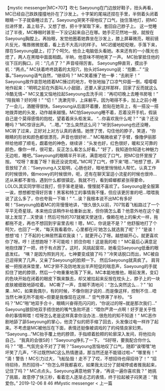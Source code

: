 
【mystic messenger|MC×707】吹七
Saeyoung在门边放好鞋子，扭头再看，MC已经自己跌跌撞撞地扑在了沙发上。十字架的尾端还捏在手里，半侧着头闭着眼睛一下子就昏睡过去了。Saeyoung哭笑不得地叹了口气，拢住落地灯，把MC拉进怀里，盖上毯子。又想了想，把十字架取下来，套回自己脖子上。
这一觉睡过了半夜，MC睁眼时甚至一下没记起来自己在哪。她手茫茫然地一按，就按在Saeyoung胸膛上。再抬眼，发觉他圈着她靠坐在沙发上，膝上屏幕微亮，眼前镜片反光，嘴唇微微抿着，看上去不大高兴的样子。
MC迟缓地眨眨眼，手落下来，撑在Saeyoung腿上，打了个呵欠。他合上电脑低头看她。本来还有的一小簇光也熄了，两人在黑暗中面面相觑。半晌，他意味不明地笑了一声。
MC抬掌抵住他的往下压的胸口，问：“几点了？”
声音哑得厉害。
Saeyoung伸直背，摸出手机：“两点。”
MC扶着咚咚跳着的太阳穴，抬头对Saeyoung说：“抱歉...”
“没事。”Saeyoung语气自然，“继续吗？”
MC笑着捶了他一拳：“去刷牙！”
Saeyoung故作哀怨地捂着MC捶过的地方，夸张地抽了口凉气仰面一倒，嘤嘤嘤地作起来：“明明之前在外面叫人小甜甜，还要人家这样那样，回家了反而就这么冷酷无情~”
MC又羞又恼地拉起Saeyoung去洗手间：“再叨叨晚上去睡书房哦！”
“陪我嘛？好的呀！”
“切！”
洗漱完毕，上床躺平。因为喝得不多，加上之前小睡了一会儿，酒醒得很快。Saeyoung从后面环着腰，脸贴在她背上，有一搭没一搭地拨弄她的头发，动作越来越慢。MC怕Saeyoung睡不着，忍着没开手机，假装自己是个莫得感情的抱枕，望着着床头柜发呆。
“...你喜欢我什么呢？”
“诶？还没睡吗？”MC惊讶出声。
“...嗯。”
“怎么突然这么问？”听到Saeyoung也还没睡，MC转了过来，正好对上对方认真的表情。她愣了愣，勾住他的脖子，笑道，“你眼睛的形状和颜色都很漂亮，声音也很好听...”
MC略微收紧了手臂，像撸伊丽那样给他顺了顺毛，觑着他的神色，继续讲：“头发也好，红色很好，暖和又可靠的颜色，像你一样，很可爱。反正怎么看怎么好看。”
“好了，我知道你知道七神魅力无边啦，睡吧。”Saeyoung的眼睛半开半闭，满意地叹了口气，把MC往怀里按了按。
“哎呀？害羞了呀？我还没说完呢。”MC呵了口气，停下来“嗯...”地想了想，声音放轻了点：“Saeyoung人又聪明，心肠也好，暗地里悄悄给人帮忙。认真工作的时候很帅，做meowy的时候很帅，呃，还有在聊天室逗小流星的时候也很帅...还从来都不害怕，遇到什么都很镇定。我就不行，看到蟑螂都紧张得要命，LOLOL其实同学带过我打，但手笨老是输，慢慢就不喜欢了。Saeyoung是全服第一诶，想想都觉得好厉害！黑客和特工的事情我不懂，但应该更厉害的吧...喂喂我说了这么多了，你也夸我一下嘛！”
“...诶？我根本说不出MC有多好啊！”Saeyoung拍着MC的背慢慢地讲，“很久很久以前，707驾着飞船路过了一个平平无奇星球。本来他应该稍作补给重新出发，但你猜怎么着？他意外地在这个星球上发现了...天使诶！然后可怜的707就被天使迷住，像赖在地上的柴犬一样，拖都拖不走，再也不想回到宇宙里去啦！嗯，MC，你说是不是？”
他舒服地打了个呵欠，也回了一笑，“每天我看着你，心里都在问'她怎么就选我了呢'？”
“是诶！想想'哇！了不起的七神居然喜欢我诶！'，就更开心了呀。越想越开心，就更喜欢你了呀。哼！还想跑呀？不可能啦！抓住你啦！这是我的啦！”
MC最后心满意足地抱住蹭了一把，终于有点困了。这时，风挑起窗帘，她看见Saeyoung低垂的眼底发红。
“咦？是因为照到月光，七神要变成狼了吗？”冷笑话脱口而出，MC被自己逗得笑了几声，又亲了Saeyoung的脸颊一下。
然后Saeyoung就真疯了。
肩背被一把按进床垫里，MC才猝不及防地发出半声短促的喘息声，Saeyoung的手就扣住了她的脖颈，然后一个吻重重地落了下来。MC本能地推他，眼前发黑，变幻的色块开始在闭着的眼皮下飘来飘去，却又被拉起来反按在枕头上，脖子上的一块皮肤被细致地舔咬着。
MC嘶了一声，含糊不清地问：“怎么突然这么...？”
“如果...MC，如果我偶尔，有的时候，不像你刚才说的...而是像这样，控制不住...唔当然七神无所不能啦~但要是我像现在这样...”
空气停滞了半秒。
“S吗？”MC“啪”地双手合十，眼睛兴奋得亮闪闪的，“你说过的呀~就是那次我们...”
Saeyoung狼狈地双手捂住她的嘴气急败坏道：“喂你严肃一点啊！好歹是关乎性命的事情啊喂！哎呀怎么老是这样真拿你没办法...很危险的知不知道！”
MC恶作剧地舔了舔Saeyoung的掌心，他烫了似的把手缩了回去，头发像过电一样炸了起来。不考虑是MC被他压在下面，表情还挺像被调戏的了的纯情良家妇男。
“Saeyoung...”MC抬手覆上他的脖颈，手指顺着脸颊的轮廓深入发间，将他拉向自己。
“我真的会很S的！”Saeyoung挣扎了一下。
“S好呀，要我配合你什么吗？”
“嗯...气氛完全不对了了啊？”Saeyoung苦恼地叹了口气，随即“诶嘿嘿”地坏笑了几声，“不过既然MC这么热情邀请，那当然还是不能错过啦~”
“哪里有！”
“滴！警告！MC引力过大，飞船坠毁！走不了了哎，不想招待也得招待了！”
“招待招待，热烈招待~”
“你怎么样我都喜欢，如果我太过分了就喊停或者推我起来，记住了吗？”
MC点点头。Saeyoung满意地俯下身，“再说一遍你喜欢我？”
她挑了挑眉，故意停了快三秒，看着恋人逐渐忐忑的表情，终于拉起被子闷笑道：“我爱你。”
2019-12-06
8
46
#Mystic messenger
< 上一篇
